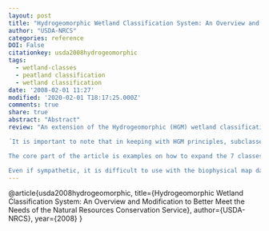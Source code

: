 ```yaml
---
layout: post
title: "Hydrogeomorphic Wetland Classification System: An Overview and Modification to Better Meet the Needs of the Natural Resources Conservation Service"
author: "USDA-NRCS"
categories: reference
DOI: False
citationkey: usda2008hydrogeomorphic
tags:
  - wetland-classes
  - peatland classification
  - wetland classification
date: '2008-02-01 11:27'
modified: '2020-02-01 T18:17:25.000Z'
comments: true
share: true
abstract: "Abstract"
review: "An extension of the Hydrogeomorphic (HGM) wetland classification system proposed by Birnsion (1993), Smith et al (1995) and Brinson and Malvarez (2002).

´It is important to note that in keeping with HGM principles, subclasses must be distinguished on the basis of morphological characteristics, water source, and/or hydrodynamics.

The core part of the article is examples on how to expand the 7 classes identified by Smith et al., 1995.

Even if sympathetic, it is difficult to use with the biophysical map data I have, while at the same time dis-allowing using data on e.g. climate or vegetation."
---
```


@article{usda2008hydrogeomorphic,
  title={Hydrogeomorphic Wetland Classification System: An Overview and Modification to Better Meet the Needs of the Natural Resources Conservation Service},
  author={USDA-NRCS},
  year={2008}
}
